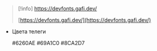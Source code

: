 > [!info] https://devfonts.gafi.dev/  
>  
> [https://devfonts.gafi.dev/](https://devfonts.gafi.dev/)  

- Цвета телеги
    
    \#6260AE
    \#69A1C0
    \#8CA2D7